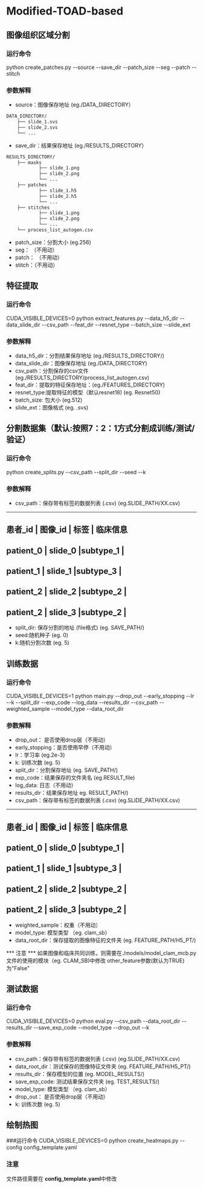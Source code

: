 # Modified-TOAD-based

## 图像组织区域分割

### 运行命令
python create_patches.py --source  --save_dir  --patch_size --seg --patch --stitch 

### 参数解释
* source：图像保存地址 (eg./DATA_DIRECTORY）
```bash
DATA_DIRECTORY/
	├── slide_1.svs
	├── slide_2.svs
	└── ...
```
* save_dir：结果保存地址 (eg./RESULTS_DIRECTORY）

```bash
RESULTS_DIRECTORY/
	├── masks
    		├── slide_1.png
    		├── slide_2.png
    		└── ...
	├── patches
    		├── slide_1.h5
    		├── slide_2.h5
    		└── ...
	├── stitches
    		├── slide_1.png
    		├── slide_2.png
    		└── ...
	└── process_list_autogen.csv
```
* patch_size：分割大小  (eg.256)
* seg： （不用动）
* patch： （不用动）
* stitch：（不用动）



## 特征提取

### 运行命令
CUDA_VISIBLE_DEVICES=0 python extract_features.py --data_h5_dir  --data_slide_dir  --csv_path  --feat_dir  --resnet_type  --batch_size  --slide_ext 

### 参数解释
* data_h5_dir：分割结果保存地址 (eg./RESULTS_DIRECTORY/)
* data_slide_dir：图像保存地址 (eg./DATA_DIRECTORY)
* csv_path：分割保存的csv文件 (eg./RESULTS_DIRECTORY/process_list_autogen.csv)
* feat_dir：提取的特征保存地址：(eg./FEATURES_DIRECTORY)
* resnet_type:提取特征的模型（默认resnet18) (eg. Resnet50)
* batch_size: 包大小 (eg.512)
* slide_ext：图像格式 (eg. .svs)



## 分割数据集（默认:按照7：2：1方式分割成训练/测试/验证）

### 运行命令
python create_splits.py  --csv_path  --split_dir  --seed   --k 

### 参数解释
* csv_path：保存带有标签的数据列表 (.csv) (eg.SLIDE_PATH/XX.csv)
-----------------------------------------------
患者_id	  | 图像_id  | 标签     |  临床信息
-----------------------------------------------
patient_0 | slide_0	 |subtype_1 |
-----------------------------------------------
patient_1 | slide_1	 |subtype_3 |
-----------------------------------------------
patient_2 | slide_2	 |subtype_2 |
-----------------------------------------------
patient_2 | slide_3	 |subtype_2 |
-----------------------------------------------

* split_dir: 保存分割的地址 (file格式) (eg. SAVE_PATH/)
* seed:随机种子 (eg. 0)
* k:随机分割次数 (eg. 5)



## 训练数据

### 运行命令
CUDA_VISIBLE_DEVICES=1 python main.py --drop_out --early_stopping --lr  --k   --split_dir  --exp_code   --log_data --results_dir  --csv_path  --weighted_sample --model_type  --data_root_dir  

### 参数解释
* drop_out： 是否使用drop层（不用动）
* early_stopping：是否使用早停（不用动）
* lr：学习率 (eg.2e-3)
* k: 训练次数 (eg. 5)
* split_dir：分割保存地址 (eg. SAVE_PATH/)
* exp_code：结果保存的文件夹名 (eg.RESULT_file)
* log_data: 日志（不用动）
* results_dir：结果保存地址 eg. RESULT_PATH/)
* csv_path：保存带有标签的数据列表 (.csv) (eg.SLIDE_PATH/XX.csv)
-----------------------------------------------
患者_id	  | 图像_id  | 标签     |  临床信息
-----------------------------------------------
patient_0 | slide_0	 |subtype_1 |
-----------------------------------------------
patient_1 | slide_1	 |subtype_3 |
-----------------------------------------------
patient_2 | slide_2	 |subtype_2 |
-----------------------------------------------
patient_2 | slide_3	 |subtype_2 |
-----------------------------------------------
* weighted_sample：权重（不用动）
* model_type: 模型类型 （eg. clam_sb）
* data_root_dir：保存提取的图像特征的文件夹 (eg. FEATURE_PATH/H5_PT/)

*** 注意 ***
如果图像和临床共同训练，则需要在./models/model_clam_mcb.py 文件的使用的模块（eg. CLAM_SB)中修改 other_feature参数(默认为TRUE) 为"False"


## 测试数据

### 运行命令
CUDA_VISIBLE_DEVICES=0 python eval.py --csv_path --data_root_dir  --results_dir --save_exp_code  --model_type --drop_out --k  

### 参数解释
* csv_path：保存带有标签的数据列表 (.csv) (eg.SLIDE_PATH/XX.csv)
* data_root_dir：测试保存的图像特征文件夹 (eg. FEATURE_PATH/H5_PT/)
* results_dir：保存模型的位置 (eg. MODEL_RESULTS/)
* save_exp_code: 测试结果保存文件夹 (eg. TEST_RESULTS/)
* model_type: 模型类型 （eg. clam_sb）
* drop_out： 是否使用drop层（不用动）
* k: 训练次数 (eg. 5)


## 绘制热图

###运行命令
CUDA_VISIBLE_DEVICES=0 python create_heatmaps.py --config config_template.yaml

### 注意
文件路径需要在 **config_template.yaml**中修改
